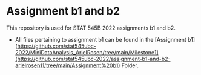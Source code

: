 # Assignment b1 and b2

This repository is used for STAT 545B 2022 assignments b1 and b2. 
- All files pertaining to assignment b1 can be found in the [Assignment b1](https://github.com/stat545ubc-2022/MiniDataAnalysis_ArielRosen/tree/main/Milestone1](https://github.com/stat545ubc-2022/assignment-b1-and-b2-arielrosen11/tree/main/Assignment%20b1) Folder. 

